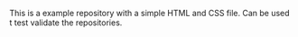 This is a example repository with a simple HTML and CSS file. Can be used t test validate the repositories.
